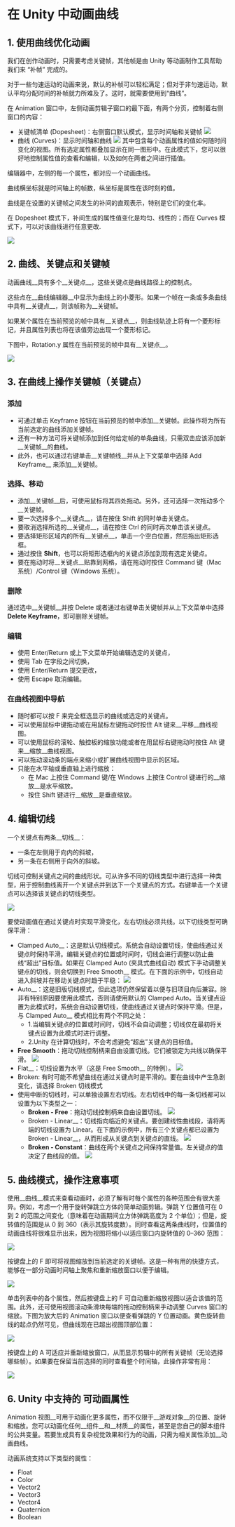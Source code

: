# 在 Unity  中动画曲线

## 1. 使用曲线优化动画

我们在创作动画时，只需要考虑关键帧，其他帧是由 Unity 等动画制作工具帮助我们来 “补帧” 完成的。

对于一些匀速运动的动画来说，默认的补帧可以轻松满足；但对于非匀速运动，默认平均分配时间的补帧就力所难及了。这时，就需要使用到“曲线”。

在 Animation 窗口中，左侧动画剪辑子窗口的最下面，有两个分页，控制着右侧窗口的内容：

* 关键帧清单 (Dopesheet)：右侧窗口默认模式，显示时间轴和关键帧
  ![](../imgs/AnimationEditorDopeSheetView.png)
* 曲线 (Curves)：显示时间轴和曲线
  ![](../imgs/AnimationEditorCurvesViewMultipleSelected.png)
  其中包含每个动画属性的值如何随时间变化的视图。所有选定属性都叠加显示在同一图形中。在此模式下，您可以很好地控制属性值的查看和编辑，以及如何在两者之间进行插值。

编辑器中，左侧的每一个属性，都对应一个动画曲线。

曲线横坐标就是时间轴上的帧数，纵坐标是属性在该时刻的值。

曲线是在设置的关键帧之间发生的补间的直观表示，特别是它们的变化率。

在 Dopesheet 模式下，补间生成的属性值变化是均匀、线性的；而在 Curves 模式下，可以对该曲线进行任意更改.

![](../imgs/AnimationEditorBouncingCube.gif)


## 2. 曲线、关键点和关键帧

动画曲线__具有多个__关键点__，这些关键点是曲线路径上的控制点。

这些点在__曲线编辑器__中显示为曲线上的小菱形。如果一个帧在一条或多条曲线中具有__关键点__，则该帧称为__关键帧。

如果某个属性在当前预览的帧中具有__关键点__，则曲线轨迹上将有一个菱形标记，并且属性列表也将在该值旁边出现一个菱形标记。

下图中，Rotation.y 属性在当前预览的帧中具有__关键点__。

![](../imgs/AnimationWindowCurveKeyframe.png)

## 3. 在曲线上操作关键帧（关键点）

### 添加

* 可通过单击 Keyframe 按钮在当前预览的帧中添加__关键帧。此操作将为所有当前选定的曲线添加关键帧。
* 还有一种方法可将关键帧添加到任何给定帧的单条曲线，只需双击应该添加新__关键帧__的曲线。
* 此外，也可以通过右键单击__关键帧线__并从上下文菜单中选择 Add Keyframe__ 来添加__关键帧。

### 选择、移动

* 添加__关键帧__后，可使用鼠标将其四处拖动。另外，还可选择一次拖动多个__关键帧。
* 要一次选择多个__关键点__，请在按住 Shift 的同时单击关键点。
* 要取消选择所选的__关键点__，请在按住 Ctrl 的同时再次单击该关键点。
* 要选择矩形区域内的所有__关键点__，单击一个空白位置，然后拖出矩形选框。
* 通过按住 __Shift__，也可以将矩形选框内的关键点添加到现有选定关键点。
* 要在拖动时将__关键点__贴靠到网格，请在拖动时按住 Command 键（Mac 系统）/Control 键（Windows 系统）。
  
### 删除

通过选中__关键帧__并按 Delete 或者通过右键单击关键帧并从上下文菜单中选择 __Delete Keyframe__，即可删除关键帧。

### 编辑

* 使用 Enter/Return 或上下文菜单开始编辑选定的关键点，
* 使用 Tab 在字段之间切换，
* 使用 Enter/Return 提交更改，
* 使用 Escape 取消编辑。

### 在曲线视图中导航

* 随时都可以按 F 来完全框选显示的曲线或选定的关键点。
* 可以使用鼠标中键拖动或在用鼠标左键拖动时按住 Alt 键来__平移__曲线视图。
* 可以使用鼠标的滚轮、触控板的缩放功能或者在用鼠标右键拖动时按住 Alt 键来__缩放__曲线视图。
* 可以拖动滚动条的端点来缩小或扩展曲线视图中显示的区域。
* 只能在水平轴或垂直轴上进行缩放：
  * 在 Mac 上按住 Command 键/在 Windows 上按住 Control 键进行的__缩放__是水平缩放。
  * 按住 Shift 键进行__缩放__是垂直缩放。

## 4. 编辑切线

一个关键点有两条__切线__：
* 一条在左侧用于向内的斜坡，
* 另一条在右侧用于向外的斜坡。

切线可控制关键点之间的曲线形状。可从许多不同的切线类型中进行选择一种类型，用于控制曲线离开一个关键点并到达下一个关键点的方式。右键单击一个关键点可以选择该关键点的切线类型。

![](../imgs/AnimationCurveTangentMenu.png)

要使动画值在通过关键点时实现平滑变化，左右切线必须共线。以下切线类型可确保平滑：

* Clamped Auto__：这是默认切线模式。系统会自动设置切线，使曲线通过关键点时保持平滑。编辑关键点的位置或时间时，切线会进行调整以防止曲线“超出”目标值。如果在 Clamped Auto (夹具式曲线自动) 模式下手动调整关键点的切线，则会切换到 Free Smooth__ 模式。在下面的示例中，切线自动进入斜坡并在移动关键点时趋于平稳：
  ![](../imgs/AnimationClampedAutoTangents.gif)
* Auto__：这是旧版切线模式，但此选项仍然保留着以便与旧项目向后兼容。除非有特别原因要使用此模式，否则请使用默认的 Clamped Auto。当关键点设置为此模式时，系统会自动设置切线，使曲线通过关键点时保持平滑。但是，与 Clamped Auto__ 模式相比有两个不同之处： 
  * 1.当编辑关键点的位置或时间时，切线不会自动调整；切线仅在最初将关键点设置为此模式时进行调整。 
  * 2.Unity 在计算切线时，不会考虑避免“超出”关键点的目标值。
* __Free Smooth__：拖动切线控制柄来自由设置切线。它们被锁定为共线以确保平滑。
  ![](../imgs/AnimationFreeSmooth.png) 
* Flat__：切线设置为水平（这是 Free Smooth__ 的特例）。
  ![](../imgs/AnimationFlat.png)
* Broken: 有时可能不希望曲线在通过关键点时是平滑的。要在曲线中产生急剧变化，请选择 Broken 切线模式  
* 使用中断的切线时，可以单独设置左右切线。左右切线中的每一条切线都可以设置为以下类型之一：
  * __Broken - Free__：拖动切线控制柄来自由设置切线。
    ![](../imgs/AnimationBrokenFree.png)
  * Broken - Linear__：切线指向临近的关键点。要创建线性曲线段，请将两端的切线设置为 Linear。在下面的示例中，所有三个关键点都已设置为 Broken - Linear__，从而形成从关键点到关键点的直线。
    ![](../imgs/AnimationBrokenLinear.png)
  * __Broken - Constant__：曲线在两个关键点之间保持常量值。左关键点的值决定了曲线段的值。
    ![](../imgs/AnimationBrokenConstant.png)

## 5. 曲线模式，操作注意事项

使用__曲线__模式来查看动画时，必须了解有时每个属性的各种范围会有很大差异。例如，考虑一个用于旋转弹跳立方体的简单动画剪辑。弹跳 Y 位置值可在 0 到 2 的范围之间变化（意味着在动画期间立方体弹跳高度为 2 个单位）；但是，旋转值的范围是从 0 到 360（表示其旋转度数）。同时查看这两条曲线时，位置值的动画曲线将很难显示出来，因为视图将缩小以适应窗口内旋转值的 0–360 范围：

![](../imgs/AnimationEditorTwoCurvesBigRangeDifference.png)

按键盘上的 F 即可将视图缩放到当前选定的关键帧。这是一种有用的快捷方式，能够在一部分动画时间轴上聚焦和重新缩放窗口以便于编辑。

![](../imgs/AnimationEditorSelectedKeyframesFitView.png)

单击列表中的各个属性，然后按键盘上的 F 可自动重新缩放视图以适合该值的范围。此外，还可使用视图滚动条滑块每端的拖动控制柄来手动调整 Curves 窗口的缩放。下图为放大后的 Animation 窗口以便查看弹跳的 Y 位置动画。黄色旋转曲线的起点仍然可见，但曲线现在已超出视图顶部位置：

![](../imgs/AnimationEditorTwoCurvesZoomedIn.png)

按键盘上的 A 可适应并重新缩放窗口，从而显示剪辑中的所有关键帧（无论选择哪些帧）。如果要在保留当前选择的同时查看整个时间轴，此操作非常有用：

![](../imgs/AnimationEditorSelectedKeyframesAllView.png)

## 6. Unity 中支持的 可动画属性

Animation 视图__可用于动画化更多属性，而不仅限于__游戏对象__的位置、旋转和缩放。您可以动画化任何__组件__和__材质__的属性，甚至是您自己的脚本组件的公共变量。若要生成具有复杂视觉效果和行为的动画，只需为相关属性添加__动画曲线。

动画系统支持以下类型的属性：

* Float
* Color
* Vector2
* Vector3
* Vector4
* Quaternion
* Boolean